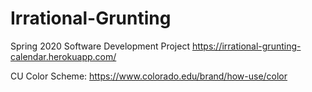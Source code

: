 # Irrational-Grunting
Spring 2020 Software Development Project
https://irrational-grunting-calendar.herokuapp.com/


CU Color Scheme: https://www.colorado.edu/brand/how-use/color
